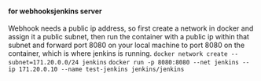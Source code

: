 
<!-- ### DESIGNING A DOCKERFILE FOR THE TODO APP (not to include in documentation just for learning)

I encountered different issues with this task

1. I chose to use a prebuilt image of Ngnix so I could access my app on the browser. This was my initial Dockerfile

    ![initail-dockerfile-todo](./screenshots/initial_dockerfile_todo.png)

    1. Error1

        ![error-1](./screenshots/error-1.png)

        I Did not include the location of the app files. Changed COPY src /var/www/html to COPY . /var/www/html because my application files are in the same directory as the Dockerfile. 

    2. Error2

        ![error-2](./screenshots/error-1.1.png)

        I spelled the nginx.conf file wrong so Docker could not find it. After amending it I noticed that the icon next to teh file name changed

        ![nginx-wrong-spelling](./screenshots/nginx-wrong-spelling.png)

        ![nginx-right-spelling](./screenshots/nginx-right-spelling.png)

    3. Error-3

        ![error-3](./screenshots/error-1.2.png)

        - The error "E: Package 'php7.4-fpm' has no installation candidate" suggests that the php7.4-fpm package is not available in the repositories accessible to your system's package manager.

        In the Dockerfile, I was using the nginx:latest base image, which is based on Debian. However, Debian-based images might use a different naming convention for PHP packages.

        In Debian-based images, you can use the php-fpm package without specifying the version.

        - the other errors were suggesting difficulty in locating the packages, as I did not specify the && after teh backslashes

    4. Error-4

        this was my Dockerfile following teh chnages I made after having the errors mentioned earlier 

        ````
        FROM nginx:latest

        WORKDIR /app

        RUN apt-get update \
            && apt-get install -y php-fpm \
            && docker-php-ext-install mysqli \
            && git clone https://github.com/dareyio/php-todo.git

        # Copy Nginx server block configuration
        COPY nginx.conf /etc/nginx/conf.d/default.conf

        # Copy your PHP application code
        COPY . /var/www/html

        # Expose port 80
        EXPOSE 3000

        # Start Nginx and PHP-FPM
        CMD ["nginx", "-g", "daemon off;"]
        ````

        But I had this issue:

        ![error-4](./screenshots/error-2.png)

        "It appears that the command docker-php-ext-install is not found, which indicates that the PHP extension installation tool is not available in your current environment. This tool is typically included in official PHP images.

        To resolve this, you can use the docker-php-ext-install command inside a PHP-based image. Consider changing your base image to one that includes PHP and provides the necessary tools. "

        So I made changes to my Dockerfile to use a php based image instead of Nginx image, and added commands to install Ngnix

        ![dockerfile-with-php-image](./screenshots/dockerfile-php-image.png)

    5. Error-5

        ![error-git-not-found](./screenshots/error-3.png)

        The git command was not in the system so I had to include a command to install it

        I added the `RUN apt-get install git -y` to my Dockerfile

        ![final-dockerfile-todo](./screenshots/final-dockerfile-todo.png) -->





#### for webhooksjenkins server

Webhook needs a public ip address, so first create a network in docker and assign it a public subnet, then run the container with a public ip within that subnet and forward port 8080 on your local machine to port 8080 on the container, which is where jenkins is running.
`docker network create --subnet=171.20.0.0/24 jenkins`
`docker run -p 8080:8080 --net jenkins --ip 171.20.0.10 --name test-jenkins jenkins/jenkins`